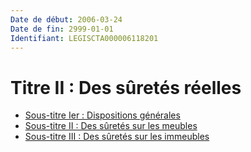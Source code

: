 ```yaml
---
Date de début: 2006-03-24
Date de fin: 2999-01-01
Identifiant: LEGISCTA000006118201
---
```


<h1>Titre II : Des sûretés réelles</h1>

- [Sous-titre Ier : Dispositions générales](sous-titre_ier/README.md)
- [Sous-titre II : Des sûretés sur les meubles](sous-titre_ii/README.md)
- [Sous-titre III : Des sûretés sur les immeubles](sous-titre_iii/README.md)
